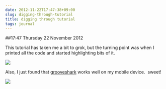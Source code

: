 ```yaml
---
date: 2012-11-22T17:47:38+09:00
slug: digging-through-tutorial
title: digging through tutorial
tags: journal
---
```


##17:47 Thursday 22 November 2012

This tutorial has taken me a bit to grok, but the turning point was when I printed all the code and started highlighting bits of it.

[![](/images/2012/11/desk-1024x768.jpg)](/images/2012/11/desk.jpg)

Also, I just found that [grooveshark](http://grooveshark.com/) works well on my mobile device.  sweet!

[![](/images/2012/11/grooveshark.png)](/images/2012/11/grooveshark.png)
